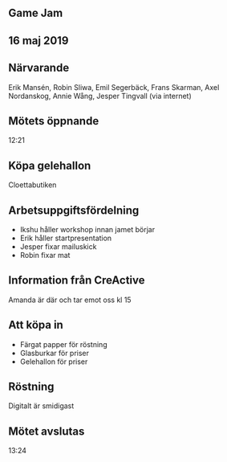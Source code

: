 ## Game Jam
## 16 maj 2019

## Närvarande
Erik Mansén, Robin Sliwa, Emil Segerbäck, Frans Skarman, Axel Nordanskog, Annie Wång, Jesper Tingvall (via internet)

## Mötets öppnande
12:21

## Köpa gelehallon
Cloettabutiken

## Arbetsuppgiftsfördelning
- Ikshu håller workshop innan jamet börjar
- Erik håller startpresentation
- Jesper fixar mailuskick
- Robin fixar mat

## Information från CreActive
Amanda är där och tar emot oss kl 15

## Att köpa in
- Färgat papper för röstning
- Glasburkar för priser
- Gelehallon för priser

## Röstning
Digitalt är smidigast

## Mötet avslutas
13:24
